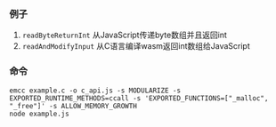 ### 例子
1. `readByteReturnInt` 从JavaScript传递byte数组并且返回int
2. `readAndModifyInput` 从C语言编译wasm返回int数组给JavaScript

### 命令
```
emcc example.c -o c_api.js -s MODULARIZE -s EXPORTED_RUNTIME_METHODS=ccall -s 'EXPORTED_FUNCTIONS=["_malloc", "_free"]' -s ALLOW_MEMORY_GROWTH
node example.js
```